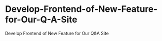 # Develop-Frontend-of-New-Feature-for-Our-Q-A-Site
Develop Frontend of New Feature for Our Q&amp;A Site
